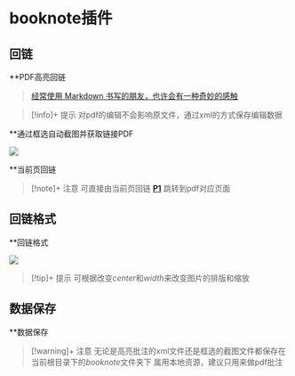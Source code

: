 # booknote插件

## 回链

**PDF高亮回链

>[经常使用 Markdown 书写的朋友，也许会有一种奇妙的感触](obsidian://booknote?type=annotation&book=Markdown%E8%B6%85%E7%BA%A7%E6%95%99%E7%A8%8B%20Obsidian%E7%89%88%202022.5.16.pdf&id=b0f3be27-1ca3-6447-0f10-b4db83ab3080&page=1&rect=51.514,112.811,433.888,131.648)

>[!info]+ 提示
>对pdf的编辑不会影响原文件，通过xml的方式保存编辑数据

**通过框选自动截图并获取链接PDF

![](http://imgs.kbpoyo.top/imgs/booknote_03.png)


**当前页回链

> [!note]+ 注意
>可直接由当前页回链 [**P1**](obsidian://booknote?type=open-book&book=Markdown%E8%B6%85%E7%BA%A7%E6%95%99%E7%A8%8B%20Obsidian%E7%89%88%202022.5.16.pdf&page=1) 跳转到pdf对应页面


## 回链格式

**回链格式

![](http://imgs.kbpoyo.top/imgs/booknote_01.png)

>[!tip]+ 提示
>可根据改变*center*和*width*来改变图片的排版和缩放


## 数据保存

**数据保存

>[!warning]+ 注意
>无论是高亮批注的xml文件还是框选的截图文件都保存在当前根目录下的*booknote*文件夹下
>属用本地资源，建议只用来做pdf批注



